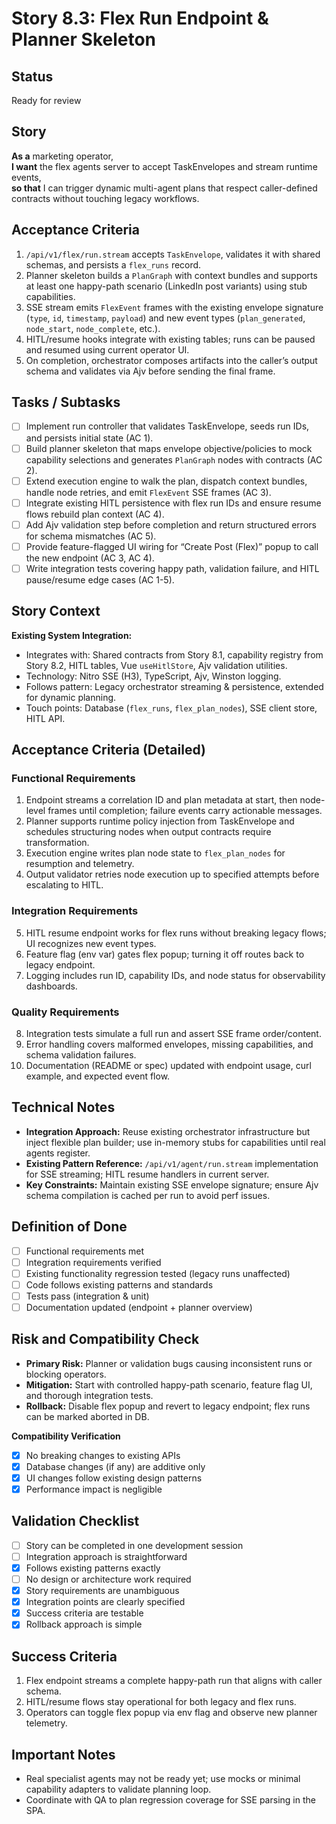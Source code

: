 # Story 8.3: Flex Run Endpoint & Planner Skeleton

## Status
Ready for review

## Story
**As a** marketing operator,  
**I want** the flex agents server to accept TaskEnvelopes and stream runtime events,  
**so that** I can trigger dynamic multi-agent plans that respect caller-defined contracts without touching legacy workflows.

## Acceptance Criteria
1. `/api/v1/flex/run.stream` accepts `TaskEnvelope`, validates it with shared schemas, and persists a `flex_runs` record.
2. Planner skeleton builds a `PlanGraph` with context bundles and supports at least one happy-path scenario (LinkedIn post variants) using stub capabilities.
3. SSE stream emits `FlexEvent` frames with the existing envelope signature (`type`, `id`, `timestamp`, `payload`) and new event types (`plan_generated`, `node_start`, `node_complete`, etc.).
4. HITL/resume hooks integrate with existing tables; runs can be paused and resumed using current operator UI.
5. On completion, orchestrator composes artifacts into the caller’s output schema and validates via Ajv before sending the final frame.

## Tasks / Subtasks
- [ ] Implement run controller that validates TaskEnvelope, seeds run IDs, and persists initial state (AC 1).
- [ ] Build planner skeleton that maps envelope objective/policies to mock capability selections and generates `PlanGraph` nodes with contracts (AC 2).
- [ ] Extend execution engine to walk the plan, dispatch context bundles, handle node retries, and emit `FlexEvent` SSE frames (AC 3).
- [ ] Integrate existing HITL persistence with flex run IDs and ensure resume flows rebuild plan context (AC 4).
- [ ] Add Ajv validation step before completion and return structured errors for schema mismatches (AC 5).
- [ ] Provide feature-flagged UI wiring for “Create Post (Flex)” popup to call the new endpoint (AC 3, AC 4).
- [ ] Write integration tests covering happy path, validation failure, and HITL pause/resume edge cases (AC 1-5).

## Story Context

**Existing System Integration:**
- Integrates with: Shared contracts from Story 8.1, capability registry from Story 8.2, HITL tables, Vue `useHitlStore`, Ajv validation utilities.
- Technology: Nitro SSE (H3), TypeScript, Ajv, Winston logging.
- Follows pattern: Legacy orchestrator streaming & persistence, extended for dynamic planning.
- Touch points: Database (`flex_runs`, `flex_plan_nodes`), SSE client store, HITL API.

## Acceptance Criteria (Detailed)

### Functional Requirements
1. Endpoint streams a correlation ID and plan metadata at start, then node-level frames until completion; failure events carry actionable messages.
2. Planner supports runtime policy injection from TaskEnvelope and schedules structuring nodes when output contracts require transformation.
3. Execution engine writes plan node state to `flex_plan_nodes` for resumption and telemetry.
4. Output validator retries node execution up to specified attempts before escalating to HITL.

### Integration Requirements
5. HITL resume endpoint works for flex runs without breaking legacy flows; UI recognizes new event types.
6. Feature flag (env var) gates flex popup; turning it off routes back to legacy endpoint.
7. Logging includes run ID, capability IDs, and node status for observability dashboards.

### Quality Requirements
8. Integration tests simulate a full run and assert SSE frame order/content.
9. Error handling covers malformed envelopes, missing capabilities, and schema validation failures.
10. Documentation (README or spec) updated with endpoint usage, curl example, and expected event flow.

## Technical Notes
- **Integration Approach:** Reuse existing orchestrator infrastructure but inject flexible plan builder; use in-memory stubs for capabilities until real agents register.
- **Existing Pattern Reference:** `/api/v1/agent/run.stream` implementation for SSE streaming; HITL resume handlers in current server.
- **Key Constraints:** Maintain existing SSE envelope signature; ensure Ajv schema compilation is cached per run to avoid perf issues.

## Definition of Done
- [ ] Functional requirements met
- [ ] Integration requirements verified
- [ ] Existing functionality regression tested (legacy runs unaffected)
- [ ] Code follows existing patterns and standards
- [ ] Tests pass (integration & unit)
- [ ] Documentation updated (endpoint + planner overview)

## Risk and Compatibility Check
- **Primary Risk:** Planner or validation bugs causing inconsistent runs or blocking operators.
- **Mitigation:** Start with controlled happy-path scenario, feature flag UI, and thorough integration tests.
- **Rollback:** Disable flex popup and revert to legacy endpoint; flex runs can be marked aborted in DB.

**Compatibility Verification**
- [x] No breaking changes to existing APIs
- [x] Database changes (if any) are additive only
- [x] UI changes follow existing design patterns
- [x] Performance impact is negligible

## Validation Checklist
- [ ] Story can be completed in one development session
- [ ] Integration approach is straightforward
- [x] Follows existing patterns exactly
- [ ] No design or architecture work required
- [x] Story requirements are unambiguous
- [x] Integration points are clearly specified
- [x] Success criteria are testable
- [x] Rollback approach is simple

## Success Criteria
1. Flex endpoint streams a complete happy-path run that aligns with caller schema.
2. HITL/resume flows stay operational for both legacy and flex runs.
3. Operators can toggle flex popup via env flag and observe new planner telemetry.

## Important Notes
- Real specialist agents may not be ready yet; use mocks or minimal capability adapters to validate planning loop.
- Coordinate with QA to plan regression coverage for SSE parsing in the SPA.
